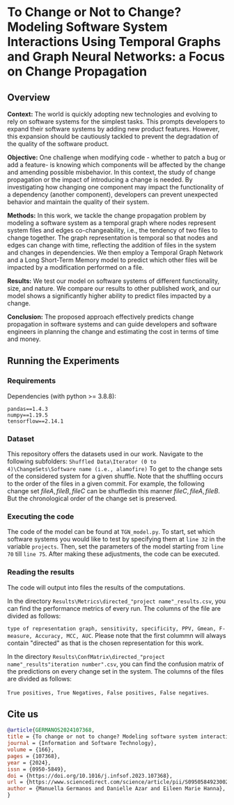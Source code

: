 # To Change or Not to Change? Modeling Software System Interactions Using Temporal Graphs and Graph Neural Networks: a Focus on Change Propagation
## Overview

**Context:** The world is quickly adopting new technologies and evolving to rely on software systems for the simplest tasks. This prompts developers to expand their software systems by adding new product features. However, this expansion should be cautiously tackled to prevent the degradation of the quality of the software product. 

**Objective:** One challenge when modifying code - whether to patch a bug or add a feature- is knowing which components will be affected by the change and amending possible misbehavior. In this context, the study of change propagation or the impact of introducing a change is needed. By investigating how changing one component may impact the functionality of a dependency (another component), developers can prevent unexpected behavior and maintain the quality of their system. 

**Methods:** In this work, we tackle the change propagation problem by modeling a software system as a temporal graph where nodes represent system files and edges co-changeability, i.e., the tendency of two files to change together. The graph representation is temporal so that nodes and edges can change with time, reflecting the addition of files in the system and changes in dependencies. We then employ a Temporal Graph Network and a Long Short-Term Memory model to predict which other files will be impacted by a modification performed on a file.

**Results:** We test our model on software systems of different functionality, size, and nature. 
We compare our results to other published work, and our model shows a significantly higher ability to predict files impacted by a change. 

**Conclusion:** The proposed approach effectively predicts change propagation in software systems and can guide developers and software engineers in planning the change and estimating the cost in terms of time and money.

## Running the Experiments
### Requirements
Dependencies (with python >= 3.8.8):

```{bash}
pandas==1.4.3
numpy==1.19.5
tensorflow==2.14.1
```
### Dataset
This repository offers the datasets used in our work. Navigate to the following subfolders:
 `Shuffled Data\Iterator (0 to 4)\ChangeSets\Software name (i.e., alamofire)` To get to the change sets of the considered system for a given shuffle.
 Note that the shuffling occurs to the order of the files in a given commit. For example, the following change set $file A, file B, file C$ can be shuffledin this manner $file C,  file A,  file B$. But the chronological order of the change set is preserved.

 ### Executing the code
 The code of the model can be found at `TGN_model.py`. 
 To start, set which software systems you would like to test by specifying them at `line 32` in the variable `projects`.
 Then, set the parameters of the model starting from `line 70` till `line 75`.
 After making these adjustments, the code can be executed.

 ### Reading the results
The code will output into files the results of the computations. 

In the directory `Results\Metrics\directed_"project name"_results.csv`, you can find the performance metrics of every run. The columns of the file are divided as follows:

`type of representation graph, sensitivity, specificity, PPV, Gmean, F-measure, Accuracy, MCC, AUC`. Please note that the first colummn will always contain "directed" as that is the chosen representation for this work.

In the directory `Results\ConfMatrix\directed_"project name"_results"iteration number".csv`, you can find the confusion matrix of the predictions on every change set in the system. The columns of the files are divided as follows:

`True positives, True Negatives, False positives, False negatives`.

## Cite us
```bibtex
@article{GERMANOS2024107368,
title = {To change or not to change? Modeling software system interactions using Temporal Graphs and Graph Neural Networks: A focus on change propagation},
journal = {Information and Software Technology},
volume = {166},
pages = {107368},
year = {2024},
issn = {0950-5849},
doi = {https://doi.org/10.1016/j.infsof.2023.107368},
url = {https://www.sciencedirect.com/science/article/pii/S0950584923002239},
author = {Manuella Germanos and Danielle Azar and Eileen Marie Hanna},
}
```
